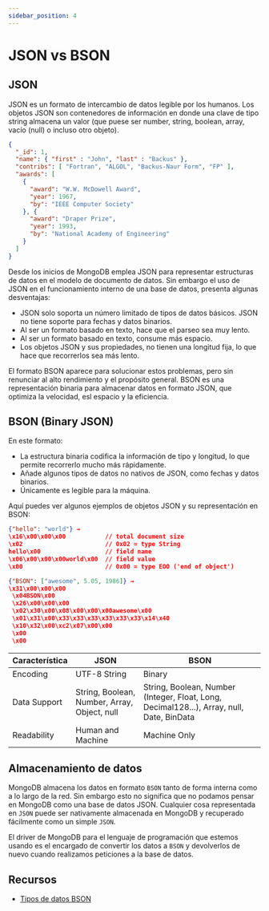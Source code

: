 ```yaml
---
sidebar_position: 4
---
```


# JSON vs BSON

## JSON

JSON es un formato de intercambio de datos legible por los humanos. Los objetos JSON son contenedores de información en donde una clave de tipo string almacena un valor (que puese ser number, string, boolean, array, vacío (null) o incluso otro objeto).

```json
{
  "_id": 1,
  "name": { "first" : "John", "last" : "Backus" },
  "contribs": [ "Fortran", "ALGOL", "Backus-Naur Form", "FP" ],
  "awards": [
    {
      "award": "W.W. McDowell Award",
      "year": 1967,
      "by": "IEEE Computer Society"
    }, {
      "award": "Draper Prize",
      "year": 1993,
      "by": "National Academy of Engineering"
    }
  ]
}
```

Desde los inicios de MongoDB emplea JSON para representar estructuras de datos en el modelo de documento de datos. Sin embargo el uso de JSON en el funcionamiento interno de una base de datos, presenta algunas desventajas:
- JSON solo soporta un número limitado de tipos de datos básicos. JSON no tiene soporte para fechas y datos binarios.
- Al ser un formato basado en texto, hace que el parseo sea muy lento.
- Al ser un formato basado en texto, consume más espacio.
- Los objetos JSON y sus propiedades, no tienen una longitud fija, lo que hace que recorrerlos sea más lento.

El formato BSON aparece para solucionar estos problemas, pero sin renunciar al alto rendimiento y el propósito general. BSON es una representación binaria para almacenar datos en formato JSON, que optimiza la velocidad, esl espacio y la eficiencia.

## BSON (Binary JSON)

En este formato:
- La estructura binaria codifica la información de tipo y longitud, lo que permite recorrerlo mucho más rápidamente. 
- Añade algunos tipos de datos no nativos de JSON, como fechas y datos binarios.
- Únicamente es legible para la máquina.

Aquí puedes ver algunos ejemplos de objetos JSON y su representación en BSON:

```json
{"hello": "world"} →
\x16\x00\x00\x00           // total document size
\x02                       // 0x02 = type String
hello\x00                  // field name
\x06\x00\x00\x00world\x00  // field value
\x00                       // 0x00 = type EOO ('end of object')
```

```json
{"BSON": ["awesome", 5.05, 1986]} →
\x31\x00\x00\x00
 \x04BSON\x00
 \x26\x00\x00\x00
 \x02\x30\x00\x08\x00\x00\x00awesome\x00
 \x01\x31\x00\x33\x33\x33\x33\x33\x33\x14\x40
 \x10\x32\x00\xc2\x07\x00\x00
 \x00
 \x00
```


| Característica     | JSON                                          | BSON                                                                                 |
|--------------------|-----------------------------------------------|--------------------------------------------------------------------------------------|
| Encoding           | UTF-8 String                                  | Binary                                                                               |
| Data Support       | String, Boolean, Number, Array, Object, null  | String, Boolean, Number (Integer, Float, Long, Decimal128...), Array, null, Date, BinData |
| Readability        | Human and Machine                             | Machine Only                                                                         |

## Almacenamiento de datos

MongoDB almacena los datos en formato `BSON` tanto de forma interna como a lo largo de la red. Sin embargo esto no significa que no podamos pensar en MongoDB como una base de datos JSON. Cualquier cosa representada en `JSON` puede ser nativamente almacenada en MongoDB y recuperado fácilmente como un simple `JSON`.

El driver de MongoDB para el lenguaje de programación que estemos usando es el encargado de convertir los datos a `BSON` y devolverlos de nuevo cuando realizamos peticiones a la base de datos.


## Recursos
- [Tipos de datos BSON](https://www.mongodb.com/docs/manual/reference/bson-types/)